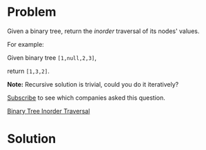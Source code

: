 
# Problem

Given a binary tree, return the _inorder_ traversal of its nodes' values.

For example:

Given binary tree `[1,null,2,3]`,

return `[1,3,2]`.

**Note:** Recursive solution is trivial, could you do it iteratively?

[Subscribe](/subscribe/) to see which companies asked this question.



[Binary Tree Inorder Traversal](https://leetcode.com/problems/binary-tree-inorder-traversal)

# Solution



